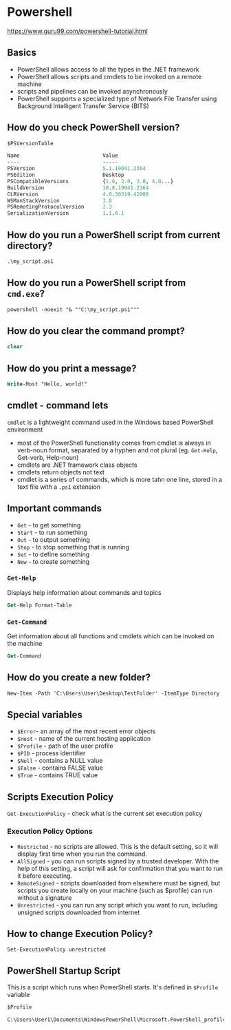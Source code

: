 # Powershell

<https://www.guru99.com/powershell-tutorial.html>

## Basics

- PowerShell allows access to all the types in the .NET framework
- PowerShell allows scripts and cmdlets to be invoked on a remote machine
- scripts and pipelines can be invoked asynchronously
- PowerShell supports a specialized type of Network File Transfer using Background Intelligent Transfer Service (BITS)

## How do you check PowerShell version?

```ps
$PSVersionTable

Name                           Value
----                           -----
PSVersion                      5.1.19041.2364
PSEdition                      Desktop
PSCompatibleVersions           {1.0, 2.0, 3.0, 4.0...}
BuildVersion                   10.0.19041.2364
CLRVersion                     4.0.30319.42000
WSManStackVersion              3.0
PSRemotingProtocolVersion      2.3
SerializationVersion           1.1.0.1
```

## How do you run a PowerShell script from current directory?

```ps
.\my_script.ps1
```

## How do you run a PowerShell script from `cmd.exe`?

```ps
powershell -noexit "& ""C:\my_script.ps1"""
```

## How do you clear the command prompt?

```ps
clear
```

## How do you print a message?

```ps
Write-Host "Hello, world!"
```

## cmdlet - command lets

`cmdlet` is a lightweight command used in the Windows based PowerShell environment

- most of the PowerShell functionality comes from cmdlet is always in verb-noun format, separated by a hyphen and not plural (eg. `Get-Help`, Get-verb, Help-noun)
- cmdlets are .NET framework class objects
- cmdlets return objects not text
- cmdlet is a series of commands, which is more tahn one line, stored in a text file with a `.ps1` extension

## Important commands

- `Get` - to get something
- `Start` - to run something
- `Out` - to output something
- `Stop` - to stop something that is running
- `Set` - to define something
- `New` - to create something

### `Get-Help`

Displays help information about commands and topics

```ps
Get-Help Format-Table
```

### `Get-Command`

Get information about all functions and cmdlets which can be invoked on the machine

```ps
Get-Command
```

## How do you create a new folder?

```ps
New-Item -Path 'C:\Users\User\Desktop\TestFolder' -ItemType Directory
```

## Special variables

- `$Error`- an array of the most recent error objects
- `$Host` - name of the current hosting application
- `$Profile` - path of the user profile
- `$PID` - process identifier
- `$Null` - contains a NULL value
- `$False` - contains FALSE value
- `$True` - contains TRUE value

## Scripts Execution Policy

`Get-ExecutionPolicy` - check what is the current set execution policy

### Execution Policy Options

- `Restricted` - no scripts are allowed. This is the default setting, so it will display first time when you run the command.
- `AllSigned` - you can run scripts signed by a trusted developer. With the help of this setting, a script will ask for confirmation that you want to run it before executing.
- `RemoteSigned` - scripts downloaded from elsewhere must be signed, but scripts you create locally on your machine (such as $profile) can run without a signature
- `Unrestricted` - you can run any script which you want to run, including unsigned scripts downloaded from internet

## How to change Execution Policy?

`Set-ExecutionPolicy unrestricted`

## PowerShell Startup Script

This is a script which runs when PowerShell starts. It's defined in `$Profile` variable

```ps
$Profile

C:\Users\User1\Documents\WindowsPowerShell\Microsoft.PowerShell_profile.ps1

```